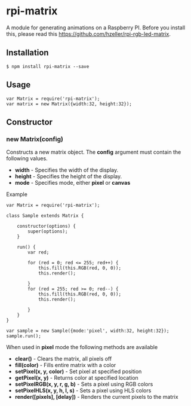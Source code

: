 # rpi-matrix

A module for generating animations on a Raspberry PI.
Before you install this, please read this https://github.com/hzeller/rpi-rgb-led-matrix.

## Installation
	$ npm install rpi-matrix --save


## Usage

	var Matrix = require('rpi-matrix');
	var matrix = new Matrix({width:32, height:32});



## Constructor

### new Matrix(config)

Constructs a new matrix object. The **config** argument must contain the following values.

- **width**      - Specifies the width of the display.
- **height**     - Specifies the height of the display.
- **mode**       - Specifies mode, either **pixel** or **canvas**

Example

	var Matrix = require('rpi-matrix');

    class Sample extends Matrix {

        constructor(options) {
            super(options);
        }

        run() {
            var red;

            for (red = 0; red <= 255; red++) {
                this.fill(this.RGB(red, 0, 0));
                this.render();
            
            }
            for (red = 255; red >= 0; red--) {
                this.fill(this.RGB(red, 0, 0));
                this.render();
            
            }    
        }
    }

    var sample = new Sample({mode:'pixel', width:32, height:32});
    sample.run();

When used in **pixel** mode the following methods are available

- **clear()**                    - Clears the matrix, all pixels off
- **fill(color)**                - Fills entire matrix with a color
- **setPixel(x, y, color)**      - Set pixel at specified position
- **getPixel(x, y)**             - Returns color at specified location
- **setPixelRGB(x, y, r, g, b)** - Sets a pixel using RGB colors
- **setPixelHLS(x, y, h, l, s)** - Sets a pixel using HLS colors
- **render([pixels], [delay])**  - Renders the current pixels to the matrix
